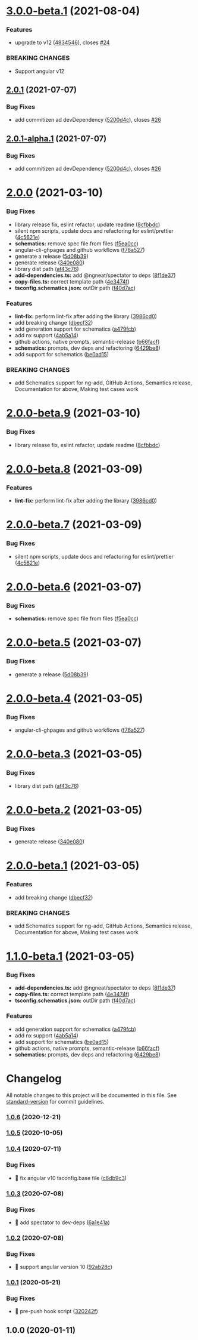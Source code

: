 # [3.0.0-beta.1](https://github.com/ngneat/lib/compare/v2.0.1...v3.0.0-beta.1) (2021-08-04)


### Features

* upgrade to v12 ([4834546](https://github.com/ngneat/lib/commit/4834546d7748fdd2f4bd5f4123541a8864be762e)), closes [#24](https://github.com/ngneat/lib/issues/24)


### BREAKING CHANGES

* Support angular v12

## [2.0.1](https://github.com/ngneat/lib/compare/v2.0.0...v2.0.1) (2021-07-07)


### Bug Fixes

* add commitizen ad devDependency ([5200d4c](https://github.com/ngneat/lib/commit/5200d4c23c6a1c9263c3ab7baa22675af2018229)), closes [#26](https://github.com/ngneat/lib/issues/26)

## [2.0.1-alpha.1](https://github.com/ngneat/lib/compare/v2.0.0...v2.0.1-alpha.1) (2021-07-07)


### Bug Fixes

* add commitizen ad devDependency ([5200d4c](https://github.com/ngneat/lib/commit/5200d4c23c6a1c9263c3ab7baa22675af2018229)), closes [#26](https://github.com/ngneat/lib/issues/26)

# [2.0.0](https://github.com/ngneat/lib/compare/v1.0.4...v2.0.0) (2021-03-10)


### Bug Fixes

* library release fix, eslint refactor, update readme ([8cfbbdc](https://github.com/ngneat/lib/commit/8cfbbdca67887e626bc113f338f0478538f70a34))
* silent npm scripts, update docs and refactoring for eslint/prettier ([4c5621e](https://github.com/ngneat/lib/commit/4c5621e0d89ffe047d2cdffa14449e5f868ea804))
* **schematics:** remove spec file from files ([f5ea0cc](https://github.com/ngneat/lib/commit/f5ea0ccd9f67e0edfe3db32916682bb437cc4615))
* angular-cli-ghpages and github workflows ([f76a527](https://github.com/ngneat/lib/commit/f76a527dc14d41b9ba1e4add9147f9e2b446a700))
* generate a release ([5d08b39](https://github.com/ngneat/lib/commit/5d08b39c61f430dcfbb982bd763701705e2f0ebc))
* generate release ([340e080](https://github.com/ngneat/lib/commit/340e0806c757630b7aa6c93fd3096061b9b03ea9))
* library dist path ([af43c76](https://github.com/ngneat/lib/commit/af43c76f15e0138068d7f9080361a084dcc4df7a))
* **add-dependencies.ts:** add @ngneat/spectator to deps ([8f1de37](https://github.com/ngneat/lib/commit/8f1de37106050525f349d8769536367b170f2183))
* **copy-files.ts:** correct template path ([4e3474f](https://github.com/ngneat/lib/commit/4e3474f1d4c4af93c2136557f5292f922eaf569f))
* **tsconfig.schematics.json:** outDir path ([f40d7ac](https://github.com/ngneat/lib/commit/f40d7ac39616b1ca84611d8bc6e6d15a3376f42e))


### Features

* **lint-fix:** perform lint-fix after adding the library ([3986cd0](https://github.com/ngneat/lib/commit/3986cd012505fa7bfe7614bdcab561f15712f970))
* add breaking change ([dbecf32](https://github.com/ngneat/lib/commit/dbecf328711d3be5b5f6bf1809bfbfbada041350))
* add generation support for schematics ([a479fcb](https://github.com/ngneat/lib/commit/a479fcbe6b3aacf5d72a092d43d0519da35a2578))
* add nx support ([4ab5a14](https://github.com/ngneat/lib/commit/4ab5a14c6a99a5bb14f28f912b5a95533d4a7c50))
* github actions, native prompts, semantic-release ([b66facf](https://github.com/ngneat/lib/commit/b66facfc7984cbb903ec54faec6cf60ac6b5b76f))
* **schematics:** prompts, dev deps and refactoring ([6429be8](https://github.com/ngneat/lib/commit/6429be88dff256f70a022fd4964806dc9895feb2))
* add support for schematics ([be0ad15](https://github.com/ngneat/lib/commit/be0ad156e41ac4a9aec10c615831eeb2a44f8233))


### BREAKING CHANGES

* add Schematics support for ng-add, GitHub Actions, Semantics release, Documentation
for above, Making test cases work

# [2.0.0-beta.9](https://github.com/ngneat/lib/compare/v2.0.0-beta.8...v2.0.0-beta.9) (2021-03-10)


### Bug Fixes

* library release fix, eslint refactor, update readme ([8cfbbdc](https://github.com/ngneat/lib/commit/8cfbbdca67887e626bc113f338f0478538f70a34))

# [2.0.0-beta.8](https://github.com/ngneat/lib/compare/v2.0.0-beta.7...v2.0.0-beta.8) (2021-03-09)


### Features

* **lint-fix:** perform lint-fix after adding the library ([3986cd0](https://github.com/ngneat/lib/commit/3986cd012505fa7bfe7614bdcab561f15712f970))

# [2.0.0-beta.7](https://github.com/ngneat/lib/compare/v2.0.0-beta.6...v2.0.0-beta.7) (2021-03-09)


### Bug Fixes

* silent npm scripts, update docs and refactoring for eslint/prettier ([4c5621e](https://github.com/ngneat/lib/commit/4c5621e0d89ffe047d2cdffa14449e5f868ea804))

# [2.0.0-beta.6](https://github.com/ngneat/lib/compare/v2.0.0-beta.5...v2.0.0-beta.6) (2021-03-07)


### Bug Fixes

* **schematics:** remove spec file from files ([f5ea0cc](https://github.com/ngneat/lib/commit/f5ea0ccd9f67e0edfe3db32916682bb437cc4615))

# [2.0.0-beta.5](https://github.com/ngneat/lib/compare/v2.0.0-beta.4...v2.0.0-beta.5) (2021-03-07)


### Bug Fixes

* generate a release ([5d08b39](https://github.com/ngneat/lib/commit/5d08b39c61f430dcfbb982bd763701705e2f0ebc))

# [2.0.0-beta.4](https://github.com/ngneat/lib/compare/v2.0.0-beta.3...v2.0.0-beta.4) (2021-03-05)


### Bug Fixes

* angular-cli-ghpages and github workflows ([f76a527](https://github.com/ngneat/lib/commit/f76a527dc14d41b9ba1e4add9147f9e2b446a700))

# [2.0.0-beta.3](https://github.com/ngneat/lib/compare/v2.0.0-beta.2...v2.0.0-beta.3) (2021-03-05)


### Bug Fixes

* library dist path ([af43c76](https://github.com/ngneat/lib/commit/af43c76f15e0138068d7f9080361a084dcc4df7a))

# [2.0.0-beta.2](https://github.com/ngneat/lib/compare/v2.0.0-beta.1...v2.0.0-beta.2) (2021-03-05)


### Bug Fixes

* generate release ([340e080](https://github.com/ngneat/lib/commit/340e0806c757630b7aa6c93fd3096061b9b03ea9))

# [2.0.0-beta.1](https://github.com/ngneat/lib/compare/v1.1.0-beta.1...v2.0.0-beta.1) (2021-03-05)


### Features

* add breaking change ([dbecf32](https://github.com/ngneat/lib/commit/dbecf328711d3be5b5f6bf1809bfbfbada041350))


### BREAKING CHANGES

* add Schematics support for ng-add, GitHub Actions, Semantics release, Documentation
for above, Making test cases work

# [1.1.0-beta.1](https://github.com/ngneat/lib/compare/v1.0.4...v1.1.0-beta.1) (2021-03-05)


### Bug Fixes

* **add-dependencies.ts:** add @ngneat/spectator to deps ([8f1de37](https://github.com/ngneat/lib/commit/8f1de37106050525f349d8769536367b170f2183))
* **copy-files.ts:** correct template path ([4e3474f](https://github.com/ngneat/lib/commit/4e3474f1d4c4af93c2136557f5292f922eaf569f))
* **tsconfig.schematics.json:** outDir path ([f40d7ac](https://github.com/ngneat/lib/commit/f40d7ac39616b1ca84611d8bc6e6d15a3376f42e))


### Features

* add generation support for schematics ([a479fcb](https://github.com/ngneat/lib/commit/a479fcbe6b3aacf5d72a092d43d0519da35a2578))
* add nx support ([4ab5a14](https://github.com/ngneat/lib/commit/4ab5a14c6a99a5bb14f28f912b5a95533d4a7c50))
* add support for schematics ([be0ad15](https://github.com/ngneat/lib/commit/be0ad156e41ac4a9aec10c615831eeb2a44f8233))
* github actions, native prompts, semantic-release ([b66facf](https://github.com/ngneat/lib/commit/b66facfc7984cbb903ec54faec6cf60ac6b5b76f))
* **schematics:** prompts, dev deps and refactoring ([6429be8](https://github.com/ngneat/lib/commit/6429be88dff256f70a022fd4964806dc9895feb2))

# Changelog

All notable changes to this project will be documented in this file. See [standard-version](https://github.com/conventional-changelog/standard-version) for commit guidelines.

### [1.0.6](https://github.com/ngneat/lib/compare/v1.0.4...v1.0.6) (2020-12-21)

### [1.0.5](https://github.com/ngneat/lib/compare/v1.0.4...v1.0.5) (2020-10-05)

### [1.0.4](https://github.com/ngneat/lib/compare/v1.0.3...v1.0.4) (2020-07-11)


### Bug Fixes

* 🐛 fix angular v10 tsconfig.base file ([c6db9c3](https://github.com/ngneat/lib/commit/c6db9c315e5b235250d5557bb362bdf150d17dd0))

### [1.0.3](https://github.com/ngneat/lib/compare/v1.0.2...v1.0.3) (2020-07-08)


### Bug Fixes

* 🐛 add spectator to dev-deps ([6a1e41a](https://github.com/ngneat/lib/commit/6a1e41a3c316b242e51eb5056ac4a4048dfac528))

### [1.0.2](https://github.com/ngneat/lib/compare/v1.0.1...v1.0.2) (2020-07-08)


### Bug Fixes

* 🐛 support angular version 10 ([92ab28c](https://github.com/ngneat/lib/commit/92ab28c93d1c8f3d43902a98750bd424baa6e44b))

### [1.0.1](https://github.com/ngneat/lib/compare/v1.0.0...v1.0.1) (2020-05-21)


### Bug Fixes

* 🐛 pre-push hook script ([320242f](https://github.com/ngneat/lib/commit/320242ffba333e4628c285a4709fdc4c38b6d66d))

## 1.0.0 (2020-01-11)
